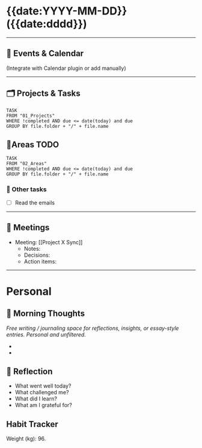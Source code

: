 # {{date:YYYY-MM-DD}} ({{date:dddd}})



---

## 📅 Events & Calendar
(Integrate with Calendar plugin or add manually)

---


## 🗂 Projects & Tasks

``` dataview
TASK
FROM "01_Projects"
WHERE !completed AND due <= date(today) and due
GROUP BY file.folder + "/" + file.name
```

## 📝Areas TODO

``` dataview
TASK
FROM "02_Areas"
WHERE !completed AND due <= date(today) and due
GROUP BY file.folder + "/" + file.name
```


### 📝 Other tasks

- [ ] Read the emails

---

## 🤝 Meetings
- Meeting: [[Project X Sync]]  
  - Notes:  
  - Decisions:  
  - Action items:  



---
# Personal
## 🌅 Morning Thoughts
_Free writing / journaling space for reflections, insights, or essay-style entries. Personal and unfiltered._

- 
- 


## 🌙 Reflection
- What went well today?  
- What challenged me?  
- What did I learn?  
- What am I grateful for?  
  
## Habit Tracker
Weight (kg): 96.
